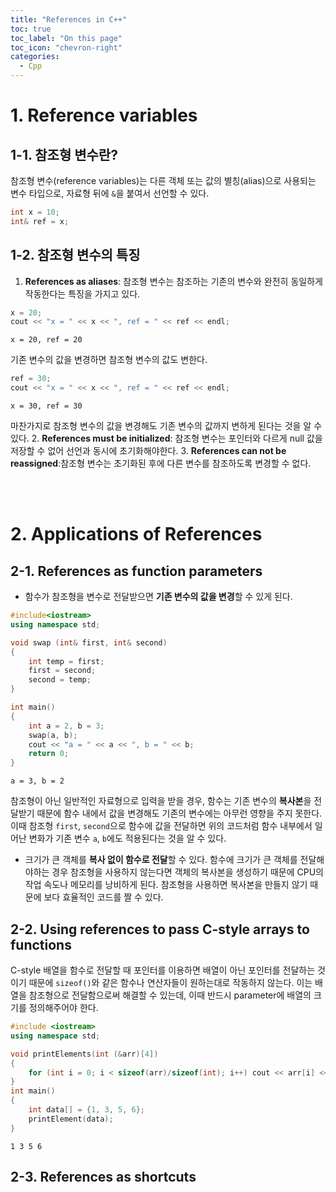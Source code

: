 ```yaml
---
title: "References in C++"
toc: true
toc_label: "On this page"
toc_icon: "chevron-right"
categories:
  - Cpp
---
```


# 1. Reference variables
## 1-1. 참조형 변수란?
참조형 변수(reference variables)는 다른 객체 또는 값의 별칭(alias)으로 사용되는 변수 타입으로, 자료형 뒤에 `&`을 붙여서 선언할 수 있다.
```cpp
int x = 10;
int& ref = x;
```

## 1-2. 참조형 변수의 특징
1. **References as aliases**: 참조형 변수는 참조하는 기존의 변수와 완전히 동일하게 작동한다는 특징을 가지고 있다.
```cpp
x = 20;
cout << "x = " << x << ", ref = " << ref << endl;
```
```
x = 20, ref = 20
```
기존 변수의 값을 변경하면 참조형 변수의 값도 변한다.
```cpp
ref = 30;
cout << "x = " << x << ", ref = " << ref << endl;
```
```
x = 30, ref = 30
```
마찬가지로 참조형 변수의 값을 변경해도 기존 변수의 값까지 변하게 된다는 것을 알 수 있다.
2. **References must be initialized**: 참조형 변수는 포인터와 다르게 null 값을 저장할 수 없어 선언과 동시에 초기화해야한다.
3. **References can not be reassigned**:참조형 변수는 초기화된 후에 다른 변수를 참조하도록 변경할 수 없다. 


<br/><br/>
# 2. Applications of References
## 2-1. References as function parameters
- 함수가 참조형을 변수로 전달받으면 **기존 변수의 값을 변경**할 수 있게 된다.
```cpp
#include<iostream>
using namespace std;

void swap (int& first, int& second)
{
    int temp = first;
    first = second;
    second = temp;
}

int main()
{
    int a = 2, b = 3;
    swap(a, b);
    cout << "a = " << a << ", b = " << b;
    return 0;
}
```
```
a = 3, b = 2
```
참조형이 아닌 일반적인 자료형으로 입력을 받을 경우, 함수는 기존 변수의 **복사본**을 전달받기 때문에 함수 내에서 값을 변경해도 기존의 변수에는 아무런 영향을 주지 못한다. 이때 참조형 `first`, `second`으로 함수에 값을 전달하면 위의 코드처럼 함수 내부에서 일어난 변화가 기존 변수 `a`, `b`에도 적용된다는 것을 알 수 있다.
- 크기가 큰 객체를 **복사 없이 함수로 전달**할 수 있다.
함수에 크기가 큰 객체를 전달해야하는 경우 참조형을 사용하지 않는다면 객체의 복사본을 생성하기 때문에 CPU의 작업 속도나 메모리를 낭비하게 된다. 참조형을 사용하면 복사본을 만들지 않기 때문에 보다 효율적인 코드를 짤 수 있다.

## 2-2. Using references to pass C-style arrays to functions
C-style 배열을 함수로 전달할 때 포인터를 이용하면 배열이 아닌 포인터를 전달하는 것이기 때문에 `sizeof()`와 같은 함수나 연산자들이 원하는대로 작동하지 않는다. 이는 배열을 참조형으로 전달함으로써 해결할 수 있는데, 이때 반드시 parameter에 배열의 크기를 정의해주어야 한다.
```cpp
#include <iostream>
using namespace std;

void printElements(int (&arr)[4])
{
    for (int i = 0; i < sizeof(arr)/sizeof(int); i++) cout << arr[i] << " ";
}
int main()
{
    int data[] = {1, 3, 5, 6};
    printElement(data);
}
```
```
1 3 5 6
```

## 2-3. References as shortcuts





